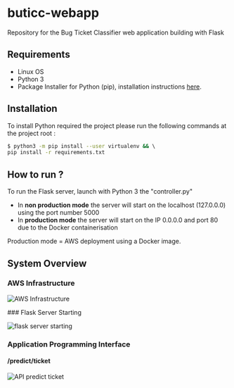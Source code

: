 # buticc-webapp
Repository for the Bug Ticket Classifier web application building with Flask

## Requirements

* Linux OS
* Python 3 
* Package Installer for Python (pip), installation instructions 
[here](https://pip.pypa.io/en/stable/installing/).

## Installation

To install Python required  the project please run the following commands at the project root :
```bash
$ python3 -m pip install --user virtualenv && \ 
pip install -r requirements.txt
```

## How to run ? 

To run the Flask server, launch with Python 3 the "controller.py"

* In **non production mode** the server will start on the localhost (127.0.0.0) using the port number 5000
* In **production mode** the server will start on the IP 0.0.0.0 and port 80 due to the Docker containerisation 

Production mode = AWS deployment using a Docker image.

## System Overview

### AWS Infrastructure

![AWS Infrastructure](https://raw.githubusercontent.com/qperez/buticc-webapp/main/doc/AWS_Infrastructure.png)


### Flask Server Starting

![flask server starting](http://www.plantuml.com/plantuml/proxy?cache=no&src=https://raw.githubusercontent.com/qperez/buticc-webapp/main/doc/app_launching_state_diag.puml)

### Application Programming Interface

#### /predict/ticket
![API predict ticket](http://www.plantuml.com/plantuml/proxy?cache=no&src=https://raw.githubusercontent.com/qperez/buticc-webapp/main/doc/API/API_predict_ticket.puml)


